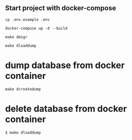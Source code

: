 
## Start project with **docker-compos**e

```
cp .env.example .env

docker-compose up -d --build

make dmigr

make dloaddump
```

# dump database from docker container

```
make dcreatedump
```

# delete database from docker container

```
$ make dloaddump
```
